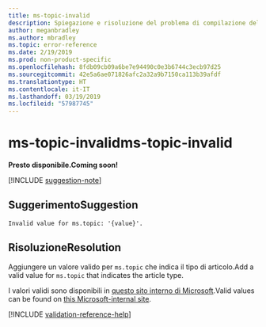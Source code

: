 ```yaml
---
title: ms-topic-invalid
description: Spiegazione e risoluzione del problema di compilazione della documentazione ms-topic-invalid
author: meganbradley
ms.author: mbradley
ms.topic: error-reference
ms.date: 2/19/2019
ms.prod: non-product-specific
ms.openlocfilehash: 8fdb09cb09a6be7e94490c0e3b6744c3ecb97d25
ms.sourcegitcommit: 42e5a6ae071826afc2a32a9b7150ca113b39afdf
ms.translationtype: HT
ms.contentlocale: it-IT
ms.lasthandoff: 03/19/2019
ms.locfileid: "57987745"
---
```

# <a name="ms-topic-invalid"></a><span data-ttu-id="244c0-103">ms-topic-invalid</span><span class="sxs-lookup"><span data-stu-id="244c0-103">ms-topic-invalid</span></span>

<span data-ttu-id="244c0-104">**Presto disponibile.**</span><span class="sxs-lookup"><span data-stu-id="244c0-104">**Coming soon!**</span></span>

[!INCLUDE [suggestion-note](includes/suggestion-note.md)]

## <a name="suggestion"></a><span data-ttu-id="244c0-105">Suggerimento</span><span class="sxs-lookup"><span data-stu-id="244c0-105">Suggestion</span></span>

`Invalid value for ms.topic: '{value}'.`

## <a name="resolution"></a><span data-ttu-id="244c0-106">Risoluzione</span><span class="sxs-lookup"><span data-stu-id="244c0-106">Resolution</span></span>

<span data-ttu-id="244c0-107">Aggiungere un valore valido per `ms.topic` che indica il tipo di articolo.</span><span class="sxs-lookup"><span data-stu-id="244c0-107">Add a valid value for `ms.topic` that indicates the article type.</span></span>

<span data-ttu-id="244c0-108">I valori validi sono disponibili in [questo sito interno di Microsoft](https://docsmetadatatool.azurewebsites.net/allowlists).</span><span class="sxs-lookup"><span data-stu-id="244c0-108">Valid values can be found on [this Microsoft-internal site](https://docsmetadatatool.azurewebsites.net/allowlists).</span></span>

<!--make sure to add this file to your includes folder and verify the path-->
[!INCLUDE [validation-reference-help](includes/validation-reference-help.md)]
